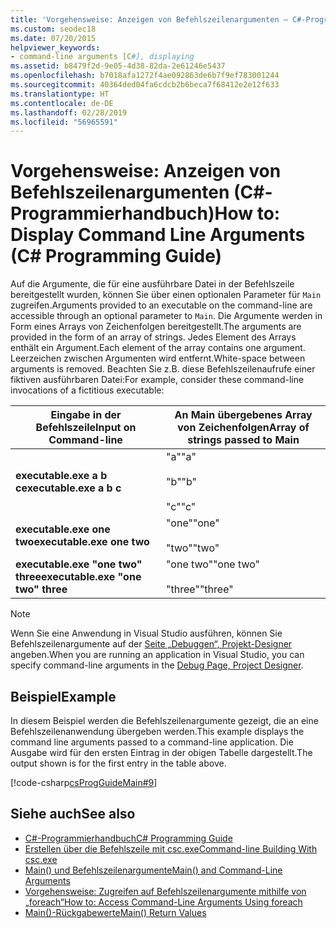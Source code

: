 ```yaml
---
title: 'Vorgehensweise: Anzeigen von Befehlszeilenargumenten – C#-Programmierhandbuch'
ms.custom: seodec18
ms.date: 07/20/2015
helpviewer_keywords:
- command-line arguments [C#], displaying
ms.assetid: b8479f2d-9e05-4d38-82da-2e61246e5437
ms.openlocfilehash: b7018afa1272f4ae092863de6b7f9ef783001244
ms.sourcegitcommit: 40364ded04fa6cdcb2b6beca7f68412e2e12f633
ms.translationtype: HT
ms.contentlocale: de-DE
ms.lasthandoff: 02/28/2019
ms.locfileid: "56965591"
---
```

# <a name="how-to-display-command-line-arguments-c-programming-guide"></a><span data-ttu-id="dd964-102">Vorgehensweise: Anzeigen von Befehlszeilenargumenten (C#-Programmierhandbuch)</span><span class="sxs-lookup"><span data-stu-id="dd964-102">How to: Display Command Line Arguments (C# Programming Guide)</span></span>
<span data-ttu-id="dd964-103">Auf die Argumente, die für eine ausführbare Datei in der Befehlszeile bereitgestellt wurden, können Sie über einen optionalen Parameter für `Main` zugreifen.</span><span class="sxs-lookup"><span data-stu-id="dd964-103">Arguments provided to an executable on the command-line are accessible through an optional parameter to `Main`.</span></span> <span data-ttu-id="dd964-104">Die Argumente werden in Form eines Arrays von Zeichenfolgen bereitgestellt.</span><span class="sxs-lookup"><span data-stu-id="dd964-104">The arguments are provided in the form of an array of strings.</span></span> <span data-ttu-id="dd964-105">Jedes Element des Arrays enthält ein Argument.</span><span class="sxs-lookup"><span data-stu-id="dd964-105">Each element of the array contains one argument.</span></span> <span data-ttu-id="dd964-106">Leerzeichen zwischen Argumenten wird entfernt.</span><span class="sxs-lookup"><span data-stu-id="dd964-106">White-space between arguments is removed.</span></span> <span data-ttu-id="dd964-107">Beachten Sie z.B. diese Befehlszeilenaufrufe einer fiktiven ausführbaren Datei:</span><span class="sxs-lookup"><span data-stu-id="dd964-107">For example, consider these command-line invocations of a fictitious executable:</span></span>  
  
|<span data-ttu-id="dd964-108">Eingabe in der Befehlszeile</span><span class="sxs-lookup"><span data-stu-id="dd964-108">Input on Command-line</span></span>|<span data-ttu-id="dd964-109">An Main übergebenes Array von Zeichenfolgen</span><span class="sxs-lookup"><span data-stu-id="dd964-109">Array of strings passed to Main</span></span>|  
|----------------------------|-------------------------------------|  
|<span data-ttu-id="dd964-110">**executable.exe a b c**</span><span class="sxs-lookup"><span data-stu-id="dd964-110">**executable.exe a b c**</span></span>|<span data-ttu-id="dd964-111">"a"</span><span class="sxs-lookup"><span data-stu-id="dd964-111">"a"</span></span><br /><br /> <span data-ttu-id="dd964-112">"b"</span><span class="sxs-lookup"><span data-stu-id="dd964-112">"b"</span></span><br /><br /> <span data-ttu-id="dd964-113">"c"</span><span class="sxs-lookup"><span data-stu-id="dd964-113">"c"</span></span>|  
|<span data-ttu-id="dd964-114">**executable.exe one two**</span><span class="sxs-lookup"><span data-stu-id="dd964-114">**executable.exe one two**</span></span>|<span data-ttu-id="dd964-115">"one"</span><span class="sxs-lookup"><span data-stu-id="dd964-115">"one"</span></span><br /><br /> <span data-ttu-id="dd964-116">"two"</span><span class="sxs-lookup"><span data-stu-id="dd964-116">"two"</span></span>|  
|<span data-ttu-id="dd964-117">**executable.exe "one two" three**</span><span class="sxs-lookup"><span data-stu-id="dd964-117">**executable.exe "one two" three**</span></span>|<span data-ttu-id="dd964-118">"one two"</span><span class="sxs-lookup"><span data-stu-id="dd964-118">"one two"</span></span><br /><br /> <span data-ttu-id="dd964-119">"three"</span><span class="sxs-lookup"><span data-stu-id="dd964-119">"three"</span></span>|  
  
> [!NOTE]
>  <span data-ttu-id="dd964-120">Wenn Sie eine Anwendung in Visual Studio ausführen, können Sie Befehlszeilenargumente auf der [Seite „Debuggen“, Projekt-Designer](/visualstudio/ide/reference/debug-page-project-designer) angeben.</span><span class="sxs-lookup"><span data-stu-id="dd964-120">When you are running an application in Visual Studio, you can specify command-line arguments in the [Debug Page, Project Designer](/visualstudio/ide/reference/debug-page-project-designer).</span></span>  
  
## <a name="example"></a><span data-ttu-id="dd964-121">Beispiel</span><span class="sxs-lookup"><span data-stu-id="dd964-121">Example</span></span>  
 <span data-ttu-id="dd964-122">In diesem Beispiel werden die Befehlszeilenargumente gezeigt, die an eine Befehlszeilenanwendung übergeben werden.</span><span class="sxs-lookup"><span data-stu-id="dd964-122">This example displays the command line arguments passed to a command-line application.</span></span> <span data-ttu-id="dd964-123">Die Ausgabe wird für den ersten Eintrag in der obigen Tabelle dargestellt.</span><span class="sxs-lookup"><span data-stu-id="dd964-123">The output shown is for the first entry in the table above.</span></span>  
  
 [!code-csharp[csProgGuideMain#9](~/samples/snippets/csharp/VS_Snippets_VBCSharp/csProgGuideMain/CS/Class1.cs#9)]  
  
## <a name="see-also"></a><span data-ttu-id="dd964-124">Siehe auch</span><span class="sxs-lookup"><span data-stu-id="dd964-124">See also</span></span>

- [<span data-ttu-id="dd964-125">C#-Programmierhandbuch</span><span class="sxs-lookup"><span data-stu-id="dd964-125">C# Programming Guide</span></span>](../../../csharp/programming-guide/index.md)
- [<span data-ttu-id="dd964-126">Erstellen über die Befehlszeile mit csc.exe</span><span class="sxs-lookup"><span data-stu-id="dd964-126">Command-line Building With csc.exe</span></span>](../../../csharp/language-reference/compiler-options/command-line-building-with-csc-exe.md)
- [<span data-ttu-id="dd964-127">Main() und Befehlszeilenargumente</span><span class="sxs-lookup"><span data-stu-id="dd964-127">Main() and Command-Line Arguments</span></span>](../../../csharp/programming-guide/main-and-command-args/index.md)
- [<span data-ttu-id="dd964-128">Vorgehensweise: Zugreifen auf Befehlszeilenargumente mithilfe von „foreach“</span><span class="sxs-lookup"><span data-stu-id="dd964-128">How to: Access Command-Line Arguments Using foreach</span></span>](../../../csharp/programming-guide/main-and-command-args/how-to-access-command-line-arguments-using-foreach.md)
- [<span data-ttu-id="dd964-129">Main()-Rückgabewerte</span><span class="sxs-lookup"><span data-stu-id="dd964-129">Main() Return Values</span></span>](../../../csharp/programming-guide/main-and-command-args/main-return-values.md)
